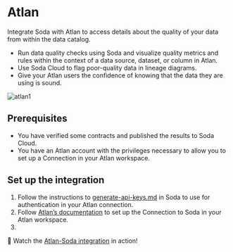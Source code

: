 # Atlan

Integrate Soda with Atlan to access details about the quality of your data from within the data catalog.

* Run data quality checks using Soda and visualize quality metrics and rules within the context of a data source, dataset, or column in Atlan.
* Use Soda Cloud to flag poor-quality data in lineage diagrams.
* Give your Atlan users the confidence of knowing that the data they are using is sound.

![atlan1](https://docs.soda.io/assets/images/atlan1.png)



## Prerequisites <a href="#prerequisites" id="prerequisites"></a>

* You have verified some contracts and published the results to Soda Cloud.
* You have an Atlan account with the privileges necessary to allow you to set up a Connection in your Atlan workspace.

## Set up the integration <a href="#set-up-the-integration" id="set-up-the-integration"></a>

1. Follow the instructions to [generate-api-keys.md](../reference/generate-api-keys.md "mention") in Soda to use for authentication in your Atlan connection.
2. Follow [Atlan’s documentation](https://ask.atlan.com/hc/en-us/articles/7524581020175-How-to-crawl-Soda#select-the-source-0-0) to set up the Connection to Soda in your Atlan workspace.
3.

🎥 Watch the [Atlan-Soda integration](https://www.soda.io/resources/achieving-trusted-data-atlan-soda-integration-showcase) in action!
